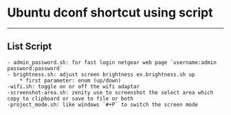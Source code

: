 # Ubuntu dconf shortcut using script

---

## List Script
	
	- admin_password.sh: for fast login netgear web page `username:admin password:password`
	- brightness.sh: adjust screen brightness ex.brightness.sh up 
		* first parameter: enum (up/down)
	-wifi.sh: toggle on or off the wifi adaptar
	-screenshot-area.sh: zenity use to screenshot the select area which copy to clipboard or save to file or both
	-project_mode.sh: like windows `#+P` to switch the screen mode
